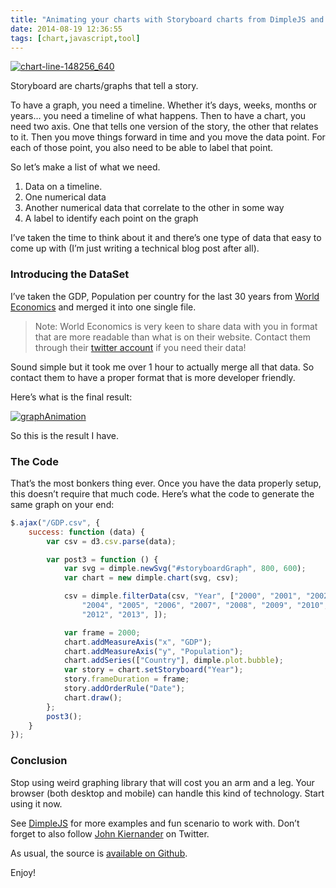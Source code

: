 ```yaml
---
title: "Animating your charts with Storyboard charts from DimpleJS and d3js"
date: 2014-08-19 12:36:55
tags: [chart,javascript,tool]
---
```


[![chart-line-148256_640](/posts/files/f458b268-45b9-4c28-8a91-3fa2be45d3a0.png "chart-line-148256_640")](/posts/files/e69868e7-ea07-42d4-aa67-b740e7cb6912.png)

Storyboard are charts/graphs that tell a story. 

To have a graph, you need a timeline. Whether it’s days, weeks, months or years… you need a timeline of what happens. Then to have a chart, you need two axis. One that tells one version of the story, the other that relates to it. Then you move things forward in time and you move the data point. For each of those point, you also need to be able to label that point.

So let’s make a list of what we need. 

1.  Data on a timeline.  <li>One numerical data  <li>Another numerical data that correlate to the other in some way  <li>A label to identify each point on the graph 

I’ve taken the time to think about it and there’s one type of data that easy to come up with (I’m just writing a technical blog post after all).

###  <p>Introducing the DataSet

I’ve taken the GDP, Population per country for the last 30 years from [World Economics](http://www.worldeconomics.com/Data/MadisonHistoricalGDP/Madison%20Historical%20GDP%20Data.efp) and merged it into one single file.
 > Note: World Economics is very keen to share data with you in format that are more readable than what is on their website. Contact them through their [twitter account](https://twitter.com/WorldEconomics) if you need their data! 

Sound simple but it took me over 1 hour to actually merge all that data. So contact them to have a proper format that is more developer friendly.

Here’s what is the final result: 

[![graphAnimation](/posts/files/4aed0cb2-db6f-46a6-b78f-04174866f069.gif "graphAnimation")](/posts/files/d4eaf6ef-9854-493d-ab57-795f49b7e371.gif)

So this is the result I have. 

### The Code

That’s the most bonkers thing ever. Once you have the data properly setup, this doesn’t require that much code. Here’s what the code to generate the same graph on your end:
```js
$.ajax("/GDP.csv", {
    success: function (data) {
        var csv = d3.csv.parse(data);

        var post3 = function () {
            var svg = dimple.newSvg("#storyboardGraph", 800, 600);
            var chart = new dimple.chart(svg, csv);

            csv = dimple.filterData(csv, "Year", ["2000", "2001", "2002", "2003",
                "2004", "2005", "2006", "2007", "2008", "2009", "2010", "2011",
                "2012", "2013", ]);

            var frame = 2000;
            chart.addMeasureAxis("x", "GDP");
            chart.addMeasureAxis("y", "Population");
            chart.addSeries(["Country"], dimple.plot.bubble);
            var story = chart.setStoryboard("Year");
            story.frameDuration = frame;
            story.addOrderRule("Date");
            chart.draw();
        };
        post3();
    }
});
```

### Conclusion

Stop using weird graphing library that will cost you an arm and a leg. Your browser (both desktop and mobile) can handle this kind of technology. Start using it now.

See [DimpleJS](http://dimplejs.org) for more examples and fun scenario to work with. Don’t forget to also follow [John Kiernander](https://twitter.com/jkiernander) on Twitter.

As usual, the source is [available on Github](https://github.com/MaximRouiller/charting-blog-posts).

Enjoy!